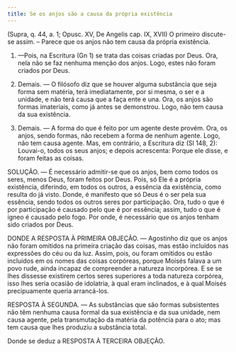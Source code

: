 ```yaml
---
title: Se os anjos são a causa da própria existência
---
```


(Supra, q. 44, a. 1; Opusc. XV, De Angelis cap. IX, XVII)
  O primeiro discute-se assim. – Parece que os anjos não tem causa da própria existência.  

1. —Pois, na Escritura (Gn 1) se trata das coisas criadas por Deus. Ora, nela não se faz nenhuma menção dos anjos. Logo, estes não foram criados por Deus.  

2. Demais. — O filósofo diz que se houver alguma substância que seja forma sem matéria, terá imediatamente, por si mesma, o ser e a unidade, e não terá causa que a faça ente e una. Ora, os anjos são formas imateriais, como já antes se demonstrou. Logo, não tem causa da sua existência.  

3. Demais. — A forma do que é feito por um agente deste provém. Ora, os anjos, sendo formas, não recebem a forma de nenhum agente. Logo, não tem causa agente.  Mas, em contrário, a Escritura diz (Sl 148, 2): Louvai-o, todos os seus anjos; e depois acrescenta: Porque ele disse, e foram feitas as coisas.  

SOLUÇÃO. — É necessário admitir-se que os anjos, bem como todos os seres, menos Deus, foram feitos por Deus. Pois, só Ele é a própria existência, diferindo, em todos os outros, a essência da existência, como resulta do já visto. Donde, é manifesto que só Deus é o ser pela sua essência, sendo todos os outros seres por participação. Ora, tudo o que é por participação é causado pelo que é por essência; assim, tudo o que é ígneo é causado pelo fogo. Por onde, é necessário que os anjos tenham sido criados por Deus.  

DONDE A RESPOSTA À PRIMEIRA OBJEÇÃO. — Agostinho diz que os anjos não foram omitidos na primeira criação das coisas, mas estão incluídos nas expressões do céu ou da luz. Assim, pois, ou foram omitidos ou estão incluídos em os nomes das coisas corpóreas, porque Moisés falava a um povo rude, ainda incapaz de compreender a natureza incorpórea. E se se lhes dissesse existirem certos seres superiores a toda natureza corpórea, isso lhes seria ocasião de idolatria, à qual eram inclinados, e à qual Moisés precipuamente queria arrancá-los.  

RESPOSTA À SEGUNDA. — As substâncias que são formas subsistentes não têm nenhuma causa formal da sua existência e da sua unidade, nem causa agente, pela transmutação da matéria da potência para o ato; mas tem causa que lhes produziu a substância total.  

Donde se deduz a RESPOSTA À TERCEIRA OBJEÇÃO.